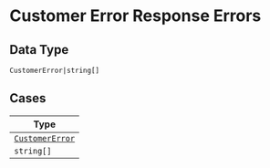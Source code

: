 
# Customer Error Response Errors

## Data Type

`CustomerError|string[]`

## Cases

| Type |
|  --- |
| [`CustomerError`](../../../doc/models/customer-error.md) |
| `string[]` |

